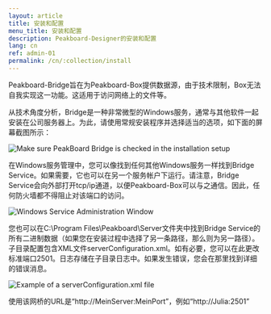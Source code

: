 ```yaml
---
layout: article
title: 安装和配置
menu_title: 安装和配置
description: Peakboard-Designer的安装和配置
lang: cn
ref: admin-01
permalink: /cn/:collection/install
---
```


Peakboard-Bridge旨在为Peakboard-Box提供数据源，由于技术限制，Box无法自我实现这一功能。这适用于访问网络上的文件等。

从技术角度分析，Bridge是一种非常微型的Windows服务，通常与其他软件一起安装在公司服务器上。为此，请使用常规安装程序并选择适当的选项，如下面的屏幕截图所示：

![Make sure PeakBoard Bridge is checked in the installation setup](/assets/images/admin/install/peakboard-designer-setup-bridge.png)

在Windows服务管理中，您可以像找到任何其他Windows服务一样找到Bridge Service。如果需要，它也可以在另一个服务帐户下运行。请注意，Bridge Service会向外部打开tcp/ip通道，以便Peakboard-Box可以与之通信。因此，任何防火墙都不得阻止对该端口的访问。

![Windows Service Administration Window ](/assets/images/admin/install/windows-service-administration-window.png)

您也可以在C:\Program Files\Peakboard\Server文件夹中找到Bridge Service的所有二进制数据（如果您在安装过程中选择了另一条路径，那么则为另一路径）。子目录配置包含XML文件serverConfiguration.xml。如有必要，您可以在此更改标准端口2501。日志存储在子目录日志中。如果发生错误，您会在那里找到详细的错误消息。

![Example of a serverConfiguration.xml file](/assets/images/admin/install/example-of-server-configuration-xml-file.png)

使用该网桥的URL是“http://MeinServer:MeinPort”，例如“http://Julia:2501”

